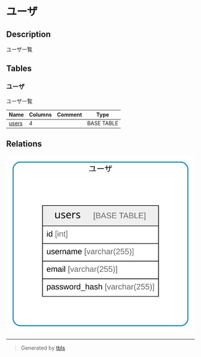 # ユーザ

## Description

ユーザ一覧

## Tables

### ユーザ

ユーザ一覧

| Name | Columns | Comment | Type |
| ---- | ------- | ------- | ---- |
| [users](users.md) | 4 |  | BASE TABLE |

## Relations

![er](viewpoint-2.svg)

---

> Generated by [tbls](https://github.com/k1LoW/tbls)
